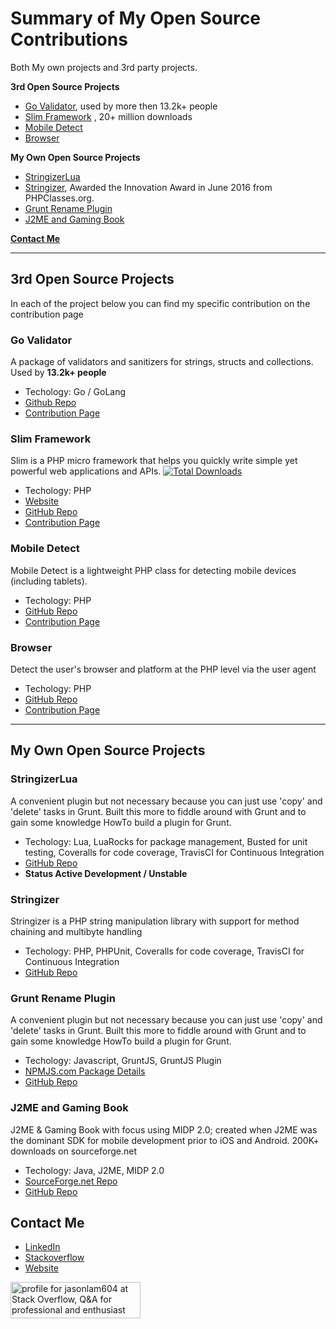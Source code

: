 # Summary of My Open Source Contributions
Both My own projects and 3rd party projects.

**3rd Open Source Projects**
* [Go Validator](#go-validator), used by more then 13.2k+ people
* [Slim Framework](#slim-framework) , 20+ million downloads
* [Mobile Detect](#mobile-detect)
* [Browser](#browser)

**My Own Open Source Projects**
* [StringizerLua](#stringizerlua)
* [Stringizer](#stringizer), Awarded the Innovation Award in June 2016 from PHPClasses.org.
* [Grunt Rename Plugin](#grunt-rename-plugin)
* [J2ME and Gaming Book](#j2me-and-gaming-book)

**[Contact Me](#contact-me)**

---
## 3rd Open Source Projects
In each of the project below you can find my specific contribution on the contribution page

### Go Validator
A package of validators and sanitizers for strings, structs and collections. Used by **13.2k+ people**
- Techology: Go / GoLang
- [Github Repo](https://github.com/asaskevich/govalidator)
- [Contribution Page](https://github.com/asaskevich/govalidator/graphs/contributors)

### Slim Framework
Slim is a PHP micro framework that helps you quickly write simple yet powerful web applications and APIs. [![Total Downloads](https://poser.pugx.org/slim/slim/downloads)](https://packagist.org/packages/slim/slim)
- Techology: PHP
- [Website](https://www.slimframework.com/)
- [GitHub Repo](https://github.com/slimphp/Slim)
- [Contribution Page](https://github.com/slimphp/Slim/graphs/contributors)

### Mobile Detect
Mobile Detect is a lightweight PHP class for detecting mobile devices (including tablets).
- Techology: PHP
- [GitHub Repo](https://github.com/serbanghita/Mobile-Detect)
- [Contribution Page](https://github.com/serbanghita/Mobile-Detect/graphs/contributors)

### Browser
Detect the user's browser and platform at the PHP level via the user agent
- Techology: PHP
- [GitHub Repo](https://github.com/cbschuld/Browser.php)
- [Contribution Page](https://github.com/cbschuld/Browser.php/graphs/contributors)

---

## My Own Open Source Projects

### StringizerLua
A convenient plugin but not necessary because you can just use 'copy' and 'delete' tasks in Grunt. Built this more to fiddle around with Grunt and to gain some knowledge HowTo build a plugin for Grunt.
- Techology: Lua, LuaRocks for package management, Busted for unit testing, Coveralls for code coverage, TravisCI for Continuous Integration
- [GitHub Repo](https://github.com/jasonlam604/StringizerLua)
- **Status Active Development / Unstable**

### Stringizer
Stringizer is a PHP string manipulation library with support for method chaining and multibyte handling
- Techology: PHP, PHPUnit, Coveralls for code coverage, TravisCI for Continuous Integration
- [GitHub Repo](https://github.com/jasonlam604/Stringizer)

### Grunt Rename Plugin
A convenient plugin but not necessary because you can just use 'copy' and 'delete' tasks in Grunt. Built this more to fiddle around with Grunt and to gain some knowledge HowTo build a plugin for Grunt.
- Techology: Javascript, GruntJS, GruntJS Plugin
- [NPMJS.com Package Details](https://www.npmjs.com/package/grunt-rename-util)
- [GitHub Repo](https://github.com/jasonlam604/grunt-rename-util)

### J2ME and Gaming Book
J2ME & Gaming Book with focus using MIDP 2.0; created when J2ME was the dominant SDK for mobile development prior to iOS and Android.  200K+ downloads on sourceforge.net
- Techology: Java, J2ME, MIDP 2.0
- [SourceForge.net Repo](https://sourceforge.net/projects/j2megamingbook/)
- [GitHub Repo](https://github.com/jasonlam604/j2megamingbook)

## Contact Me
- [LinkedIn](https://www.linkedin.com/in/jasonlam604/)
- [Stackoverflow](https://stackoverflow.com/users/5348307/jasonlam604)
- [Website](https://jasonlam604.com/)

 <a href="https://stackoverflow.com/users/5348307/jasonlam604"><img src="https://stackoverflow.com/users/flair/5348307.png" width="208" height="58" alt="profile for jasonlam604 at Stack Overflow, Q&amp;A for professional and enthusiast programmers" title="profile for jasonlam604 at Stack Overflow, Q&amp;A for professional and enthusiast programmers"></a>
